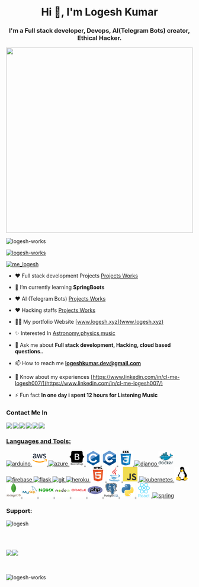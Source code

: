 <h1 align="center">Hi 👋, I'm Logesh Kumar</h1>
<h3 align="center">I'm a Full stack developer, Devops, AI(Telegram Bots) creator, Ethical Hacker.</h3>
<img align="center" src="https://miro.medium.com/v2/resize:fit:720/1*zVnWJtyGOX_kUIDm6ccCfQ.gif" width=100% height=500px>
<p align="left"> <img src="https://komarev.com/ghpvc/?username=logesh-works&label=Profile%20views&color=0e75b6&style=flat" alt="logesh-works" /> </p>

<p align="left"> <a href="https://github.com/ryo-ma/github-profile-trophy"><img src="https://github-profile-trophy.vercel.app/?username=logesh-works" alt="logesh-works" /></a> </p>

<p align="left"> <a href="https://twitter.com/me_logesh" target="blank"><img src="https://img.shields.io/twitter/follow/me_logesh?logo=twitter&style=for-the-badge" alt="me_logesh" /></a> </p>

- ❤ Full stack development Projects [Projects Works](https://github.com/logesh-works?tab=repositories)

- 🌱 I’m currently learning **SpringBoots**

- ❤ AI (Telegram Bots) [Projects Works](https://github.com/dev-logesh?tab=repositories)

- ❤ Hacking staffs [Projects Works](https://github.com/logesh-works?tab=repositories)

- 👨‍💻 My portfolio Website [www.logesh.xyz](www.logesh.xyz)

- ✨ Interested In [Astronomy,physics,music](Astronomy,physics,music)

- 💬 Ask me about **Full stack development, Hacking, cloud based questions..**

- 📫 How to reach me **logeshkumar.dev@gmail.com**

- 📄 Know about my experiences [https://www.linkedin.com/in/cl-me-logesh007/](https://www.linkedin.com/in/cl-me-logesh007/)

- ⚡ Fun fact **In one day i spent 12 hours for Listening Music**

### Contact Me In
[<img src="https://img.icons8.com/color/48/000000/web.png" width="3.5%" align="left"/>](https://logesh.xyz) &nbsp;[<img src="https://img.icons8.com/color/48/000000/twitter.png" width="3.5%" align="left"/>](https://twitter.com/me_logesh)  &nbsp; [<img src="https://img.icons8.com/color/48/000000/linkedin.png" width="3.5%" align="left"/>](https://www.linkedin.com/in/cl-me-logesh007/)  &nbsp; [<img src="https://img.icons8.com/fluent/48/000000/facebook-new.png" width="3.5%" align="left"/>](https://www.facebook.com/sgl.kumar.7/)  &nbsp; [<img src="https://img.icons8.com/fluent/48/000000/instagram-new.png" width="3.5%" align="left"/>](https://instagram.com/cl_me_logesh/)  &nbsp; <a href="mailto:glogesh.developer@gmail.com"> <img src="https://img.icons8.com/fluent/48/000000/gmail.png" width="3.5%" align="left"/>

<h3 align="left">Languages and Tools:</h3>
<p align="left"> <a href="https://www.arduino.cc/" target="_blank" rel="noreferrer"> <img src="https://cdn.worldvectorlogo.com/logos/arduino-1.svg" alt="arduino" width="40" height="40"/> </a> <a href="https://aws.amazon.com" target="_blank" rel="noreferrer"> <img src="https://raw.githubusercontent.com/devicons/devicon/master/icons/amazonwebservices/amazonwebservices-original-wordmark.svg" alt="aws" width="40" height="40"/> </a> <a href="https://azure.microsoft.com/en-in/" target="_blank" rel="noreferrer"> <img src="https://www.vectorlogo.zone/logos/microsoft_azure/microsoft_azure-icon.svg" alt="azure" width="40" height="40"/> </a> <a href="https://getbootstrap.com" target="_blank" rel="noreferrer"> <img src="https://raw.githubusercontent.com/devicons/devicon/master/icons/bootstrap/bootstrap-plain-wordmark.svg" alt="bootstrap" width="40" height="40"/> </a> <a href="https://www.cprogramming.com/" target="_blank" rel="noreferrer"> <img src="https://raw.githubusercontent.com/devicons/devicon/master/icons/c/c-original.svg" alt="c" width="40" height="40"/> </a> <a href="https://www.w3schools.com/cpp/" target="_blank" rel="noreferrer"> <img src="https://raw.githubusercontent.com/devicons/devicon/master/icons/cplusplus/cplusplus-original.svg" alt="cplusplus" width="40" height="40"/> </a> <a href="https://www.w3schools.com/css/" target="_blank" rel="noreferrer"> <img src="https://raw.githubusercontent.com/devicons/devicon/master/icons/css3/css3-original-wordmark.svg" alt="css3" width="40" height="40"/> </a> <a href="https://www.djangoproject.com/" target="_blank" rel="noreferrer"> <img src="https://cdn.worldvectorlogo.com/logos/django.svg" alt="django" width="40" height="40"/> </a> <a href="https://www.docker.com/" target="_blank" rel="noreferrer"> <img src="https://raw.githubusercontent.com/devicons/devicon/master/icons/docker/docker-original-wordmark.svg" alt="docker" width="40" height="40"/> </a> <a href="https://firebase.google.com/" target="_blank" rel="noreferrer"> <img src="https://www.vectorlogo.zone/logos/firebase/firebase-icon.svg" alt="firebase" width="40" height="40"/> </a> <a href="https://flask.palletsprojects.com/" target="_blank" rel="noreferrer"> <img src="https://www.vectorlogo.zone/logos/pocoo_flask/pocoo_flask-icon.svg" alt="flask" width="40" height="40"/> </a> <a href="https://git-scm.com/" target="_blank" rel="noreferrer"> <img src="https://www.vectorlogo.zone/logos/git-scm/git-scm-icon.svg" alt="git" width="40" height="40"/> </a> <a href="https://heroku.com" target="_blank" rel="noreferrer"> <img src="https://www.vectorlogo.zone/logos/heroku/heroku-icon.svg" alt="heroku" width="40" height="40"/> </a> <a href="https://www.w3.org/html/" target="_blank" rel="noreferrer"> <img src="https://raw.githubusercontent.com/devicons/devicon/master/icons/html5/html5-original-wordmark.svg" alt="html5" width="40" height="40"/> </a> <a href="https://www.java.com" target="_blank" rel="noreferrer"> <img src="https://raw.githubusercontent.com/devicons/devicon/master/icons/java/java-original.svg" alt="java" width="40" height="40"/> </a> <a href="https://developer.mozilla.org/en-US/docs/Web/JavaScript" target="_blank" rel="noreferrer"> <img src="https://raw.githubusercontent.com/devicons/devicon/master/icons/javascript/javascript-original.svg" alt="javascript" width="40" height="40"/> </a> <a href="https://kubernetes.io" target="_blank" rel="noreferrer"> <img src="https://www.vectorlogo.zone/logos/kubernetes/kubernetes-icon.svg" alt="kubernetes" width="40" height="40"/> </a> <a href="https://www.linux.org/" target="_blank" rel="noreferrer"> <img src="https://raw.githubusercontent.com/devicons/devicon/master/icons/linux/linux-original.svg" alt="linux" width="40" height="40"/> </a> <a href="https://www.mongodb.com/" target="_blank" rel="noreferrer"> <img src="https://raw.githubusercontent.com/devicons/devicon/master/icons/mongodb/mongodb-original-wordmark.svg" alt="mongodb" width="40" height="40"/> </a> <a href="https://www.mysql.com/" target="_blank" rel="noreferrer"> <img src="https://raw.githubusercontent.com/devicons/devicon/master/icons/mysql/mysql-original-wordmark.svg" alt="mysql" width="40" height="40"/> </a> <a href="https://www.nginx.com" target="_blank" rel="noreferrer"> <img src="https://raw.githubusercontent.com/devicons/devicon/master/icons/nginx/nginx-original.svg" alt="nginx" width="40" height="40"/> </a> <a href="https://nodejs.org" target="_blank" rel="noreferrer"> <img src="https://raw.githubusercontent.com/devicons/devicon/master/icons/nodejs/nodejs-original-wordmark.svg" alt="nodejs" width="40" height="40"/> </a> <a href="https://www.oracle.com/" target="_blank" rel="noreferrer"> <img src="https://raw.githubusercontent.com/devicons/devicon/master/icons/oracle/oracle-original.svg" alt="oracle" width="40" height="40"/> </a> <a href="https://www.php.net" target="_blank" rel="noreferrer"> <img src="https://raw.githubusercontent.com/devicons/devicon/master/icons/php/php-original.svg" alt="php" width="40" height="40"/> </a> <a href="https://www.postgresql.org" target="_blank" rel="noreferrer"> <img src="https://raw.githubusercontent.com/devicons/devicon/master/icons/postgresql/postgresql-original-wordmark.svg" alt="postgresql" width="40" height="40"/> </a> <a href="https://www.python.org" target="_blank" rel="noreferrer"> <img src="https://raw.githubusercontent.com/devicons/devicon/master/icons/python/python-original.svg" alt="python" width="40" height="40"/> </a> <a href="https://reactjs.org/" target="_blank" rel="noreferrer"> <img src="https://raw.githubusercontent.com/devicons/devicon/master/icons/react/react-original-wordmark.svg" alt="react" width="40" height="40"/> </a> <a href="https://spring.io/" target="_blank" rel="noreferrer"> <img src="https://www.vectorlogo.zone/logos/springio/springio-icon.svg" alt="spring" width="40" height="40"/> </a> </p>

<h3 align="left">Support:</h3>
<p><a href="https://www.buymeacoffee.com/logesh"> <img align="left" src="https://cdn.buymeacoffee.com/buttons/v2/default-yellow.png" height="50" width="210" alt="logesh" /></a></p><br><br>
  
<p>&nbsp</p>
<a href="https://www.adamalston.com/"><img height="137px" src="https://github-readme-stats.vercel.app/api?username=dev-logesh&hide_title=true&hide_border=true&show_icons=true&include_all_commits=true&count_private=true&line_height=21&text_color=000&icon_color=000&bg_color=0,ea6161,ffc64d,fffc4d,52fa5a&theme=graywhite" /><!-- wi*quL3fcV --><img height="137px" src="https://github-readme-stats.vercel.app/api/top-langs/?username=dev-logesh&hide=html&hide_title=true&hide_border=true&layout=compact&langs_count=6&exclude_repo=comp426,Redventures-Movie-Quotes&text_color=000&icon_color=fff&bg_color=0,52fa5a,4dfcff,c64dff&theme=graywhite" /></a>
<p>&nbsp</p>
<p><img align="center" src="https://github-readme-streak-stats.herokuapp.com/?user=logesh-works&" alt="logesh-works" /></p>
